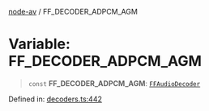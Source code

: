 [node-av](../globals.md) / FF\_DECODER\_ADPCM\_AGM

# Variable: FF\_DECODER\_ADPCM\_AGM

> `const` **FF\_DECODER\_ADPCM\_AGM**: [`FFAudioDecoder`](../type-aliases/FFAudioDecoder.md)

Defined in: [decoders.ts:442](https://github.com/seydx/av/blob/f8631fc881b394300b1479f511d55cf1c370a87f/src/constants/decoders.ts#L442)
